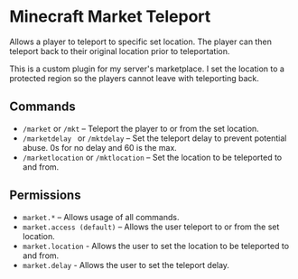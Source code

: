 # Minecraft Market Teleport

Allows a player to teleport to specific set location. The player can then teleport back to their original location prior to teleportation.

This is a custom plugin for my server's marketplace. I set the location to a protected region so the players cannot leave with teleporting back.

## Commands
- <code>/market</code> or <code>/mkt</code> – Teleport the player to or from the set location.
- <code>/marketdelay <seconds></code> or <code>/mktdelay</code> – Set the teleport delay to prevent potential abuse. 0s for no delay and 60 is the max.
- <code>/marketlocation</code> or <code>/mktlocation</code> – Set the location to be teleported to and from.

## Permissions
- <code>market.*</code> – Allows usage of all commands.
- <code>market.access (default)</code> – Allows the user teleport to or from the set location.
- <code>market.location</code> - Allows the user to set the location to be teleported to and from.
- <code>market.delay</code> - Allows the user to set the teleport delay.


